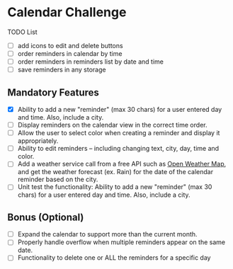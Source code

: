 # Calendar Challenge

TODO List

- [ ] add icons to edit and delete buttons
- [ ] order reminders in calendar by time
- [ ] order reminders in reminders list by date and time
- [ ] save reminders in any storage

## Mandatory Features

- [x] Ability to add a new "reminder" (max 30 chars) for a user entered day and time. Also, include a city.
- [ ] Display reminders on the calendar view in the correct time order.
- [ ] Allow the user to select color when creating a reminder and display it appropriately.
- [ ] Ability to edit reminders – including changing text, city, day, time and color.
- [ ] Add a weather service call from a free API such as [​Open Weather Map​](https://openweathermap.org/forecast16), and get the
      weather forecast (ex. Rain) for the date of the calendar reminder based on the city.
- [ ] Unit test the functionality: ​Ability to add a new "reminder" (max 30 chars) for a user entered day and time. Also, include a city.

## Bonus (Optional)

- [ ] Expand the calendar to support more than the current month.
- [ ] Properly handle overflow when multiple reminders appear on the same date.
- [ ] Functionality to delete one or ALL the reminders for a specific day
